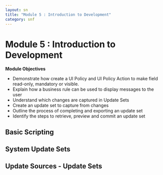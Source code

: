 ```yaml
---
layout: sn
title: "Module 5 : Introduction to Development"
category: snf
---
```


<h1>Module 5 : Introduction to Development</h1>

<p style="text-align: justify;"><strong>Module Objectives</strong></p>

<ul>
  <li>Demonstrate how create a UI Policy and UI Policy Action to make field read-only, mandatory or visible.</li>
  <li>Explain how a business rule can be used to display messages to the user</li>
  <li>Understand which changes are captured in Update Sets</li>
  <li>Create an update set to capture from changes</li>
  <li>Outline the process of completing and exporting an update set</li>
  <li>Identify the steps to retrieve, preview and commit an update set</li>
</ul>

<h2>Basic Scripting</h2>



<h2>System Update Sets</h2>
<h2>Update Sources - Update Sets</h2>
